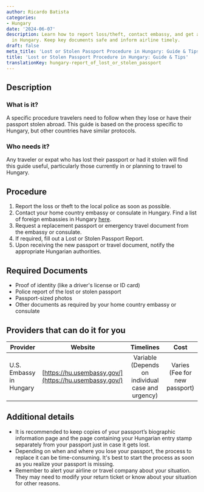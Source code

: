 ```yaml
---
author: Ricardo Batista
categories:
- Hungary
date: '2024-06-07'
description: Learn how to report loss/theft, contact embassy, and get a new passport
  in Hungary. Keep key documents safe and inform airline timely.
draft: false
meta_title: 'Lost or Stolen Passport Procedure in Hungary: Guide & Tips'
title: 'Lost or Stolen Passport Procedure in Hungary: Guide & Tips'
translationKey: hungary-report_of_lost_or_stolen_passport
---
```



## Description
### What is it?
A specific procedure travelers need to follow when they lose or have their passport stolen abroad. This guide is based on the process specific to Hungary, but other countries have similar protocols.

### Who needs it?
Any traveler or expat who has lost their passport or had it stolen will find this guide useful, particularly those currently in or planning to travel to Hungary.

## Procedure
1. Report the loss or theft to the local police as soon as possible.
2. Contact your home country embassy or consulate in Hungary. Find a list of foreign embassies in Hungary [here](https://konzuliszolgalat.kormany.hu/idegen-konzulatusok-magyarorszagon).
3. Request a replacement passport or emergency travel document from the embassy or consulate.
4. If required, fill out a Lost or Stolen Passport Report.
5. Upon receiving the new passport or travel document, notify the appropriate Hungarian authorities.

## Required Documents
- Proof of identity (like a driver's license or ID card)
- Police report of the lost or stolen passport
- Passport-sized photos
- Other documents as required by your home country embassy or consulate

## Providers that can do it for you

| Provider        |     Website     |     Timelines    |       Cost      |
| --------------- | --------------- |  :-------------: | :-------------: |
| U.S. Embassy in Hungary | [https://hu.usembassy.gov/](https://hu.usembassy.gov/) |    Variable (Depends on individual case and urgency)  |     Varies (Fee for new passport)    |

## Additional details
- It is recommended to keep copies of your passport’s biographic information page and the page containing your Hungarian entry stamp separately from your passport just in case it gets lost.
- Depending on when and where you lose your passport, the process to replace it can be time-consuming. It's best to start the process as soon as you realize your passport is missing.
- Remember to alert your airline or travel company about your situation. They may need to modify your return ticket or know about your situation for other reasons.